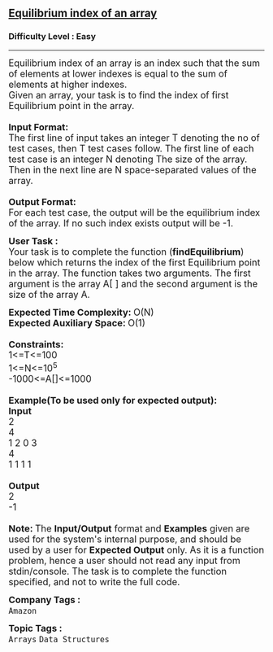 <h2><a href="https://www.geeksforgeeks.org/problems/equilibrium-index-of-an-array/1?page=2&category=Arrays&company=Amazon&difficulty=Easy&sortBy=submissions">Equilibrium index of an array</a></h2><h3>Difficulty Level : Easy</h3><hr><div class="problems_problem_content__Xm_eO"><p><span style="font-size:18px">Equilibrium index of an array is an index such that the sum of elements at lower indexes is equal to the sum of elements at higher indexes.<br>
Given an array, your task is to find the index of first Equilibrium point in the array.<br>
<br>
<strong>Input Format:</strong><br>
The first line of input takes an integer T denoting the no of test cases, then T test cases follow. The first line of each test case is an integer N denoting The size of the array. Then in the next line are N space-separated values of the array.&nbsp;<br>
<br>
<strong>Output Format:</strong><br>
For each test case,&nbsp;the output will be the equilibrium index of the array. If no such index exists output will be -1.</span></p>

<p><span style="font-size:18px"><strong>User Task :</strong><br>
Your task is to complete the function (<strong>findEquilibrium</strong>) below which returns the index of the first Equilibrium point in the array. The function takes two arguments. The first argument is the array A[ ] and the second argument is the size of the array A.</span></p>

<p><span style="font-size:18px"><strong>Expected Time Complexity:&nbsp;</strong>O(N)<br>
<strong>Expected Auxiliary Space:&nbsp;</strong>O(1)<br>
<br>
<strong>Constraints:</strong><br>
1&lt;=T&lt;=100<br>
1&lt;=N&lt;=10<sup>5</sup><br>
-1000&lt;=A[]&lt;=1000<br>
<br>
<strong>Example(To be used only for expected output):<br>
Input</strong><br>
2<br>
4<br>
1 2 0 3<br>
4<br>
1 1 1 1<br>
<br>
<strong>Output</strong><br>
2<br>
-1<br>
<br>
<strong>Note:&nbsp;</strong>The <strong>Input/Output</strong> format and <strong>Examples</strong> given are used for the system's internal purpose, and should be used by a user for <strong>Expected Output</strong> only. As it is a function problem, hence a user should not read any input from stdin/console. The task is to complete the function specified, and not to write the full code.</span></p>
</div><p><span style=font-size:18px><strong>Company Tags : </strong><br><code>Amazon</code>&nbsp;<br><p><span style=font-size:18px><strong>Topic Tags : </strong><br><code>Arrays</code>&nbsp;<code>Data Structures</code>&nbsp;